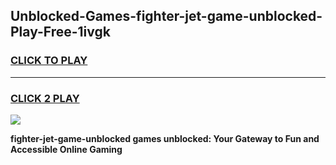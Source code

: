 
## Unblocked-Games-fighter-jet-game-unblocked-Play-Free-1ivgk
<h3>
<a href="https://premium76.site?title=fighter-jet-game-unblocked&ref=20A">CLICK TO PLAY</a></h3>
<hr>

<h3>
<a href="https://premium76.site?title=fighter-jet-game-unblocked&ref=20A">CLICK 2 PLAY</a>
  
</h3>

<a href="https://premium76.site?title=fighter-jet-game-unblocked&ref=20A"><img src="https://clearcache.store/games.png"></a>


**fighter-jet-game-unblocked games unblocked: Your Gateway to Fun and Accessible Online Gaming**
